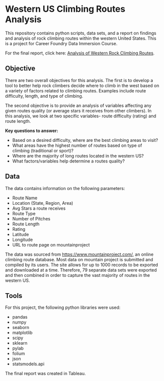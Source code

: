 # Western US Climbing Routes Analysis

This repository contains python scripts, data sets, and a report on findings and analysis of rock climbing routes within the western United States. This is a project for Career Foundry Data Immersion Course. 

For the final report, click here: [Analysis of Western Rock Climbing Routes](https://public.tableau.com/app/profile/dave.bennett/viz/AnalysisofWesternUSRockClimbingRoutes/Storyboard?publish=yes). 

## **Objective**
There are two overall objectives for this analysis. The first is to develop a tool to better help rock climbers decide where to climb in the west based on a variety of factors related to climbing routes. Examples include route difficulty, length, and type of climbing. 

The second objective is to provide an analysis of variables affecting any given routes quality (or average stars it receives from other climbers).  In this analysis, we look at two specific variables- route difficulty (rating) and route length. 

**Key questions to answer:**
- Based on a desired difficulty, where are the best climbing areas to visit? 
- What areas have the highest number of routes based on type of climbing (traditional or sport)? 
- Where are the majority of long routes located in the western US? 
- What factors/variables help determine a routes quality? 

## **Data**
The data contains information on the following parameters:
- Route Name
- Location (State, Region, Area)
- Avg Stars a route receives 
- Route Type
- Number of Pitches
- Route Length
- Rating
- Latitude
- Longitude
- URL to route page on mountainproject

The data was sourced from https://www.mountainproject.com/, an online climbing route database. Most data on mountain project is submitted and compiled by its users. The site allows for up to 1000 records to be exported and downloaded at a time. Therefore, 79 separate data sets were exported and then combined in order to capture the vast majority of routes in the western US. 

## **Tools**
For this project, the following python libraries were used: 
- pandas
- numpy 
- seaborn
- matplotlib
- scipy
- sklearn
- pylab
- folium
- json
- statsmodels.api

The final report was created in Tableau.  

